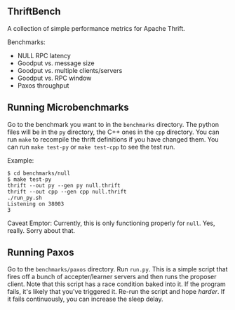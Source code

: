 ## ThriftBench

A collection of simple performance metrics for Apache Thrift.

Benchmarks:

  - NULL RPC latency
  - Goodput vs. message size
  - Goodput vs. multiple clients/servers
  - Goodput vs. RPC window
  - Paxos throughput


## Running Microbenchmarks

Go to the benchmark you want to in the `benchmarks` directory. The python files will be in the `py` directory, the C++ ones in the `cpp` directory.
You can run `make` to recompile the thrift definitions if you have changed them. 
You can run `make test-py` or `make test-cpp` to see the test run. 

Example:

    $ cd benchmarks/null
    $ make test-py
    thrift --out py --gen py null.thrift
    thrift --out cpp --gen cpp null.thrift
    ./run_py.sh
    Listening on 38003
    3

Caveat Emptor: Currently, this is only functioning properly for `null`. Yes, really. Sorry about that.


## Running Paxos

Go to the `benchmarks/paxos` directory. Run `run.py`. This is a simple script that fires off a bunch of accepter/learner servers and then runs the proposer client. Note that this script has a race condition baked into it. If the program fails, it's likely that you've triggered it. Re-run the script and hope *harder*. If it fails continuously, you can increase the sleep delay.
